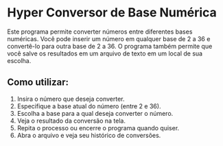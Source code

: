 # Hyper Conversor de Base Numérica
Este programa permite converter números entre diferentes bases numéricas. Você pode inserir um número em qualquer base de 2 a 36 e convertê-lo para outra base de 2 a 36. O programa também permite que você salve os resultados em um arquivo de texto em um local de sua escolha.
</br>
<h2>Como utilizar:</h2>
<ol>
  <li>Insira o número que deseja converter.</li>
  <li>Especifique a base atual do número (entre 2 e 36).</li>
  <li>Escolha a base para a qual deseja converter o número.</li>
  <li>Veja o resultado da conversão na tela.</li>
  <li>Repita o processo ou encerre o programa quando quiser.</li>
  <li>Abra o arquivo e veja seu histórico de conversões.</li>
</ol>
